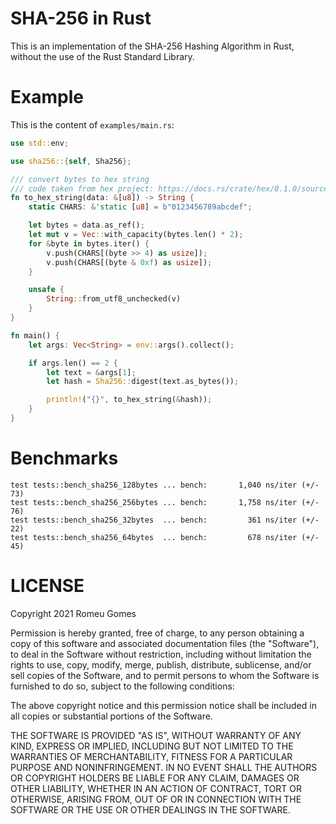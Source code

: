 SHA-256 in Rust
===============

This is an implementation of the SHA-256 Hashing Algorithm in Rust, without the use of the
Rust Standard Library.

Example
=======

This is the content of `examples/main.rs`:

```rust
use std::env;

use sha256::{self, Sha256};

/// convert bytes to hex string
/// code taken from hex project: https://docs.rs/crate/hex/0.1.0/source/src/lib.rs
fn to_hex_string(data: &[u8]) -> String {
    static CHARS: &'static [u8] = b"0123456789abcdef";

    let bytes = data.as_ref();
    let mut v = Vec::with_capacity(bytes.len() * 2);
    for &byte in bytes.iter() {
        v.push(CHARS[(byte >> 4) as usize]);
        v.push(CHARS[(byte & 0xf) as usize]);
    }

    unsafe {
        String::from_utf8_unchecked(v)
    }
}

fn main() {
    let args: Vec<String> = env::args().collect();

    if args.len() == 2 {
        let text = &args[1];
        let hash = Sha256::digest(text.as_bytes());

        println!("{}", to_hex_string(&hash));
    }
}
```

Benchmarks
==========

```
test tests::bench_sha256_128bytes ... bench:       1,040 ns/iter (+/- 73)
test tests::bench_sha256_256bytes ... bench:       1,758 ns/iter (+/- 76)
test tests::bench_sha256_32bytes  ... bench:         361 ns/iter (+/- 22)
test tests::bench_sha256_64bytes  ... bench:         678 ns/iter (+/- 45)
```

LICENSE
=======

Copyright 2021 Romeu Gomes

Permission is hereby granted, free of charge, to any person obtaining a copy of this software and associated documentation files (the "Software"), to deal in the Software without restriction, including without limitation the rights to use, copy, modify, merge, publish, distribute, sublicense, and/or sell copies of the Software, and to permit persons to whom the Software is furnished to do so, subject to the following conditions:

The above copyright notice and this permission notice shall be included in all copies or substantial portions of the Software.

THE SOFTWARE IS PROVIDED "AS IS", WITHOUT WARRANTY OF ANY KIND, EXPRESS OR IMPLIED, INCLUDING BUT NOT LIMITED TO THE WARRANTIES OF MERCHANTABILITY, FITNESS FOR A PARTICULAR PURPOSE AND NONINFRINGEMENT. IN NO EVENT SHALL THE AUTHORS OR COPYRIGHT HOLDERS BE LIABLE FOR ANY CLAIM, DAMAGES OR OTHER LIABILITY, WHETHER IN AN ACTION OF CONTRACT, TORT OR OTHERWISE, ARISING FROM, OUT OF OR IN CONNECTION WITH THE SOFTWARE OR THE USE OR OTHER DEALINGS IN THE SOFTWARE.
